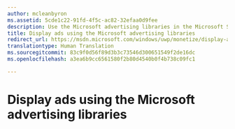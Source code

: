```yaml
---
author: mcleanbyron
ms.assetid: 5cde1c22-91fd-4f5c-ac82-32efaa0d9fee
description: Use the Microsoft advertising libraries in the Microsoft Store Services SDK to show banner and video interstitial ads in your XAML or JavaScript/HTML apps.
title: Display ads using the Microsoft advertising libraries
redirect_url: https://msdn.microsoft.com/windows/uwp/monetize/display-ads-in-your-app
translationtype: Human Translation
ms.sourcegitcommit: 83c9f0d56f89d3b3c73546d300651549f2de16dc
ms.openlocfilehash: a3ea6b9cc6561580f2b80d4540b0f4b738c09fc1

---
```


# Display ads using the Microsoft advertising libraries





 

 



<!--HONumber=Aug16_HO3-->



